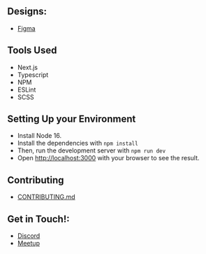 ## Designs: 
- [Figma](https://www.figma.com/file/Dz0zK03VUz06YvQ0NNbzFI/Open-SGF-Wireframes?node-id=0%3A1)

## Tools Used
- Next.js
- Typescript
- NPM
- ESLint
- SCSS

## Setting Up your Environment
- Install Node 16.
- Install the dependencies with `npm install`
- Then, run the development server with `npm run dev`
- Open [http://localhost:3000](http://localhost:3000) with your browser to see the result.

## Contributing
- [CONTRIBUTING.md](CONTRIBUTING.md)

## Get in Touch!:
- [Discord](https://discord.gg/jFD8dZP)
- [Meetup](https://www.meetup.com/open-sgf)
